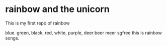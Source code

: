 # rainbow and the unicorn
This is my first repo of rainbow

blue.
green,
black,
red,
white,
purple,
deer
beer
meer
sgfree
this is rainbow songs.
